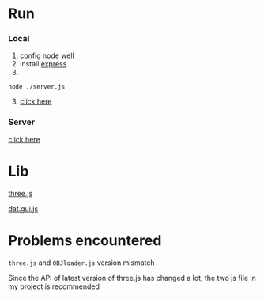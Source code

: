 # Run

### Local

1. config node well
2. install [express](http://expressjs.com/)
3. ​
```
node ./server.js
```

3.  [click here](127.0.0.1/load.html)

### Server

[click here](http://hahahaha123567.github.io/hello-world/Computer%20Graphics/load/public/load.html)

# Lib

[three.js](https://threejs.org/)

[dat.gui.js](http://workshop.chromeexperiments.com/examples/gui/#1--Basic-Usage)

# Problems encountered

`three.js` and `OBJloader.js` version mismatch

Since the API of latest version of three.js has changed a lot, the two js file in my project is recommended